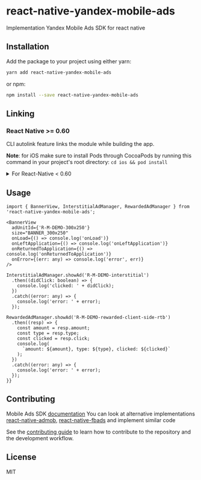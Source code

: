 # react-native-yandex-mobile-ads

Implementation Yandex Mobile Ads SDK for react native

## Installation

Add the package to your project using either yarn:

```bash
yarn add react-native-yandex-mobile-ads
```

or npm:

```bash
npm install --save react-native-yandex-mobile-ads
```

## Linking

### React Native >= 0.60

CLI autolink feature links the module while building the app.

**Note**: for iOS make sure to install Pods through CocoaPods by running this command in your project's root directory:
`cd ios && pod install`

<details>
<summary>For React-Native < 0.60</summary>
Link the native dependencies:

```bash
$ react-native link react-native-yandex-mobile-ads
```
</details>

## Usage

```tsx
import { BannerView, InterstitialAdManager, RewardedAdManager } from 'react-native-yandex-mobile-ads';

<BannerView
  adUnitId={'R-M-DEMO-300x250'}
  size="BANNER_300x250"
  onLoad={() => console.log('onLoad')}
  onLeftApplication={() => console.log('onLeftApplication')}
  onReturnedToApplication={() => console.log('onReturnedToApplication')}
  onError={(err: any) => console.log('error', err)}
/>

InterstitialAdManager.showAd('R-M-DEMO-interstitial')
  .then((didClick: boolean) => {
    console.log('clicked: ' + didClick);
  })
  .catch((error: any) => {
    console.log('error: ' + error);
  });

RewardedAdManager.showAd('R-M-DEMO-rewarded-client-side-rtb')
  .then((resp) => {
    const amount = resp.amount;
    const type = resp.type;
    const clicked = resp.click;
    console.log(
      `amount: ${amount}, type: ${type}, clicked: ${clicked}`
    );
  })
  .catch((error: any) => {
    console.log('error: ' + error);
  });
}}
```

## Contributing
Mobile Ads SDK [documentation](https://yandex.ru/dev/mobile-ads/doc/intro/about.html)
You can look at alternative implementations [react-native-admob](https://github.com/sbugert/react-native-admob),
[react-native-fbads](https://github.com/callstack/react-native-fbads) and implement similar code

See the [contributing guide](CONTRIBUTING.md) to learn how to contribute to the repository and the development workflow.

## License

MIT
